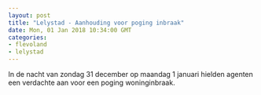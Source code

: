 ```yaml
---
layout: post
title: "Lelystad - Aanhouding voor poging inbraak"
date: Mon, 01 Jan 2018 10:34:00 GMT
categories: 
- flevoland 
- lelystad 
---
```


In de nacht van zondag 31 december op maandag 1 januari hielden agenten een verdachte aan voor een poging woninginbraak.
